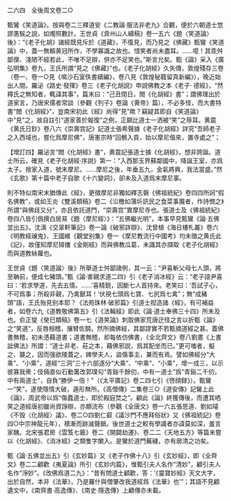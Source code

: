二六四　全後周文卷二○

甄鸞《笑道論》。按與卷二三釋道安《二教論·服法非老九》合觀，便於六朝道士悠謬愚騃之説，如燭照數計。王世貞《弇州山人續稿》卷一五六《題〈笑道論〉後》：“《老子化胡》諸經既見斥於《道藏》，不復見，而乃見之《佛藏》甄鸞《笑道論》中，蓋一無賴黄冠所作，不學寡識之故也。惜笑者尚未盡耳。……噫！其乖舛鄙俚、淺陋不經若此，不唯不足辯，併亦不足笑也。”斯言允矣。甄《論》采入《廣弘明集》卷九，王氏所謂“見之《佛藏》”也。《老子化胡經》久失傳，敦煌殘存三卷（卷一、卷一○見《鳴沙石室佚書續編》，卷八見《敦煌秘籍留真新編》），晚近始出人間。羅泌《路史·發揮》卷三《老子化胡説》申説佛教之本《老子·
德經》，“然釋氏之無知者，輒諱其事”，篇末曰：“己丑閉日，閲《化胡經》書”；謂佛理出於道家言，乃唐宋儒者常談（參觀《列子》卷論《黄帝》篇），不必多怪，而大書特書“閲《化胡經》”，豈南宋初此《經》尚得“見”歟？竊疑其即自《笑道論》中“見”之，故自註引“道家善於報復”之例，正願比道士一洒被“笑”之辱耳。黄震《黄氏日鈔》卷八六《崇壽宫記》記道士張希聲據《老子化胡經》詳究“吾師老子之入西域也，嘗化爲摩尼佛”，唐憲宗時“回鶻入貢，始以摩尼偕來，置寺處之”；

【增訂四】羅泌言“閲《化胡經》書”，黄震記張道士據《化胡經》，想非誇誕。道士所云，確見《老子化胡經·序説》第一：“入西那玉界蘇鄰國中，降誕王室，亦爲太子。捨家入道，號末摩尼。……摩尼之後，年垂五九，金氣將興，我法當盛。”然《玄歌》第十篇中老子自歌《十六變詞》，卻未及入道爲末摩尼事。

則不特似南宋末猶傳此《經》，更徵摩尼非獨如釋志磐《佛祖統紀》卷四四所訶“假名佛教”，或如王炎《雙溪類稿》卷二《㳂檄如蒲圻訊民之食菜事魔者，作詩憫之》所謂“與佛歧又分”，亦且依託道門，“崇壽宫”實摩尼寺也。張道士及《佛祖統紀》卷四八皆引僞撰白居易《題〈摩尼經〉》：“五佛繼光明”，本事早見甄鸞《論·五佛並出五》。沈濤《交翠軒筆記》卷一論《破邪詳辯》、沈曾植《海日樓札叢》卷六《明教經禳鬼》、王國維《觀堂别集》卷一《摩尼教流行中國考》均未徵之黄氏此《記》，故僅知摩尼撏撦《金剛經》而與佛教瓜葛，未識其亦擷取《老子化胡經》而與道教絲蘿也。

王世貞《題〈笑道論〉後》所舉道士舛鄙諸例，其一云：“尹喜斬父母七人頭，將至聃前，便成七豬頭。”甄《論·害親求道二四》引《老子消冰經》云：“老子語尹喜曰：‘若求學道，先去五情。……’喜精鋭，因斷七人首持來。老笑曰：‘吾試子心，不可爲事；所殺非親，乃禽獸耳！’伏視七頭爲七寶、七尻爲七禽”；無“成豬頭”語，王氏殆見别本耶？《法苑珠林·破邪篇》引道士揑造諸《經》，有可補益者，如卷六九《道教敬佛第五》引《法輪經》即此《論·道士奉佛三十四》所未及也。俞正燮《癸巳類稿》卷一七《道笑論》刺取佛家荒唐迂怪之言以折甄《論》之“笑道”，反唇相稽，攘臂佐鬬。然所摘佛經，其鄙謬實不若甄摘道經之甚。蓋佛書無稽，初未憑藉道書；道書無稽，却每依仿佛書，《全北齊文》卷八劉晝《上書詆佛法》所謂：“道士非老、莊之本，藉佛邪説，爲其配坐而已。”更可嗤者，擬之、襲之，因而强欲陵蓋之，婢學夫人，盜傷事主，兼而有焉。譬如佛經分“大乘”、“小乘”，道經“三洞”三十六部遂分“大乘”、“中乘”、“小乘”，增一成三，以示彼寡我衆；伎倆直似石動筩改郭璞句“青谿千餘仞，中有一道士”爲“青谿二千仞，中有兩道士”，自負“勝伊一倍！”（《太平廣記》卷二四七引《啓顔録》）。甄鸞一“笑”，遂使隱情大破，遁形無所。《高僧傳》二集卷三○《道安傳》記鸞上此《論》，周武帝以爲“傷蠹道士，即於殿庭焚之”。顧此《論》終獲傳後，而遭其哂笑之道經唐初雖尚資諍辯，亦頗流布（參觀《全唐文》卷一六五張思道、劉如璿《不毁〈化胡經〉議》、卷二○四劉仁叡《議沙門不應拜俗狀》又《佛祖統記》卷四○中宗神龍元年），積漸而跡滅聲銷。後世道士之較有學識者亦諱莫如深，羞言家醜。北宋張君房《雲笈七籤》卷二《開闢劫運》、卷二二《天地五方》等篇未嘗以《化胡經》、《消冰經》之類隻字闌入。是鸞於道門蕪穢，亦有廓清之功矣。

甄《論·五佛並出五》引《玄妙篇》又《老子作佛十八》引《玄妙經》，即《全齊文》卷二二顧歡《夷夏論》所引《玄妙内篇》，惟甄引夫人名作“清妙”，顧引夫人名作“淨妙”。《改佛爲道二九》：“昔有問道士顧歡，答：‘《靈寶妙經》天文大字，出於自然，本非《法華》，乃是羅什與僧肇改我道經爲《法華》也’”；其語不見顧遺文中，《南齊書·高逸傳》、《南史·隱逸傳》上顧傳亦未載。